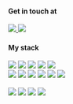 #### Get in touch at
<a href="https://www.linkedin.com/in/natanfernandes">
    <img src='https://img.shields.io/badge/LinkedIn-0077B5?style=for-the-badge&logo=linkedin&logoColor=white'/>
</a>
<a href='mailto:natanfernandes@protonmail.com'>
  <img src='https://img.shields.io/badge/ProtonMail-8B89CC?style=for-the-badge&logo=protonmail&logoColor=white'/>
</a>

#### My stack
<span>
    <img src='https://img.shields.io/badge/C%23-239120?style=for-the-badge&logo=c-sharp&logoColor=white'/>
</span>
<span>
    <img src='https://img.shields.io/badge/.NET-512BD4?style=for-the-badge&logo=dotnet&logoColor=white'/>
</span>
<span>
    <img src='https://img.shields.io/badge/jQuery-0769AD?style=for-the-badge&logo=jquery&logoColor=white'/>
</span>
<span>
    <img src='https://img.shields.io/badge/Bootstrap-563D7C?style=for-the-badge&logo=bootstrap&logoColor=white'/>
</span>
<span>
    <img src='https://img.shields.io/badge/Microsoft%20SQL%20Server-CC2927?style=for-the-badge&logo=microsoft%20sql%20server&logoColor=white'/>
</span>
<br/>
<span>
    <img src='https://img.shields.io/badge/TypeScript-007ACC?style=for-the-badge&logo=typescript&logoColor=white'/>
</span>
<span>
    <img src='https://img.shields.io/badge/React-20232A?style=for-the-badge&logo=react&logoColor=61DAFB'/>
</span>
<span>
    <img src='https://img.shields.io/badge/Vite-B73BFE?style=for-the-badge&logo=vite&logoColor=FFD62E'/>
</span>
<span>
    <img src='https://img.shields.io/badge/next.js-000000?style=for-the-badge&logo=nextdotjs&logoColor=white'/>
</span>
<span>
    <img src='https://img.shields.io/badge/Expo-1B1F23?style=for-the-badge&logo=expo&logoColor=white'/>
</span>
<span>
    <img src='https://img.shields.io/badge/Tailwind_CSS-38B2AC?style=for-the-badge&logo=tailwind-css&logoColor=white'/>
</span>
<br/>
<br/>
<span>
    <img src='https://img.shields.io/badge/Visual_Studio-5C2D91?style=for-the-badge&logo=visual%20studio&logoColor=white'/>
</span>
<span>
    <img src='https://img.shields.io/badge/VSCode-0078D4?style=for-the-badge&logo=visual%20studio%20code&logoColor=white'/>
</span>
<span>
    <img src='https://img.shields.io/badge/NeoVim-%2357A143.svg?&style=for-the-badge&logo=neovim&logoColor=white'/>
</span>
<span>
    <img src='https://img.shields.io/badge/Windows-0078D6?style=for-the-badge&logo=windows&logoColor=white'/>
</span>
